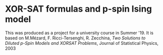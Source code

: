# XOR-SAT formulas and p-spin Ising model
This was produced as a project for a university course in Summer '19. It is based on M.Mézard, F. Ricci-Tersenghi, R. Zecchina, *Two Solutions to Diluted p-Spin Models
and XORSAT Problems*, Journal of Statistical Physics, 2003
<!--stackedit_data:
eyJoaXN0b3J5IjpbLTEwOTExNjMyMDhdfQ==
-->